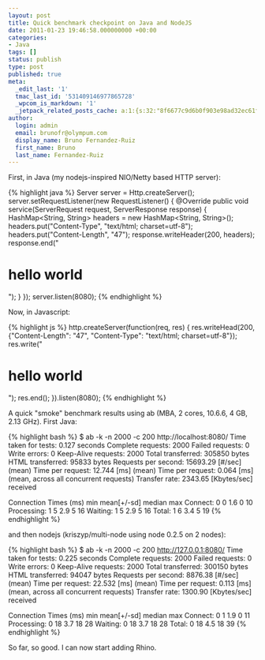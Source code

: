 ```yaml
---
layout: post
title: Quick benchmark checkpoint on Java and NodeJS
date: 2011-01-23 19:46:58.000000000 +00:00
categories:
- Java
tags: []
status: publish
type: post
published: true
meta:
  _edit_last: '1'
  tmac_last_id: '531409146977865728'
  _wpcom_is_markdown: '1'
  _jetpack_related_posts_cache: a:1:{s:32:"8f6677c9d6b0f903e98ad32ec61f8deb";a:2:{s:7:"expires";i:1415225869;s:7:"payload";a:3:{i:0;a:1:{s:2:"id";i:328;}i:1;a:1:{s:2:"id";i:315;}i:2;a:1:{s:2:"id";i:313;}}}}
author:
  login: admin
  email: brunofr@olympum.com
  display_name: Bruno Fernandez-Ruiz
  first_name: Bruno
  last_name: Fernandez-Ruiz
---
```


First, in Java (my nodejs-inspired NIO/Netty based HTTP server):

{% highlight java %}
Server server = Http.createServer();
server.setRequestListener(new RequestListener() {
    @Override
    public void service(ServerRequest request, ServerResponse response) {
        HashMap<String, String> headers = new HashMap<String, String>();
        headers.put("Content-Type", "text/html; charset=utf-8");
        headers.put("Content-Length", "47");
        response.writeHeader(200, headers);
        response.end("<html><body><h1>hello world</h1></body></html>");
    }
});
server.listen(8080);
{% endhighlight %}

Now, in Javascript:

{% highlight js %}
http.createServer(function(req, res) {
    res.writeHead(200, {"Content-Length": "47",
                        "Content-Type": "text/html; charset=utf-8"});
    res.write("<html><body><h1>hello world</h1></body></html>");
    res.end();
}).listen(8080);
{% endhighlight %}

A quick "smoke" benchmark results using ab (MBA, 2 cores, 10.6.6, 4 GB, 2.13 GHz). First Java:

{% highlight bash %}
$ ab -k -n 2000 -c 200  http://localhost:8080/
Time taken for tests:   0.127 seconds
Complete requests:      2000
Failed requests:        0
Write errors:           0
Keep-Alive requests:    2000
Total transferred:      305850 bytes
HTML transferred:       95833 bytes
Requests per second:    15693.29 [#/sec] (mean)
Time per request:       12.744 [ms] (mean)
Time per request:       0.064 [ms] (mean, across all concurrent requests)
Transfer rate:          2343.65 [Kbytes/sec] received

Connection Times (ms)
              min  mean[+/-sd] median   max
Connect:        0    0   1.6      0      10
Processing:     1    5   2.9      5      16
Waiting:        1    5   2.9      5      16
Total:          1    6   3.4      5      19
{% endhighlight %}

and then nodejs (kriszyp/multi-node using node 0.2.5 on 2 nodes):

{% highlight bash %}
$ ab -k -n 2000 -c 200 http://127.0.0.1:8080/
Time taken for tests:   0.225 seconds
Complete requests:      2000
Failed requests:        0
Write errors:           0
Keep-Alive requests:    2000
Total transferred:      300150 bytes
HTML transferred:       94047 bytes
Requests per second:    8876.38 [#/sec] (mean)
Time per request:       22.532 [ms] (mean)
Time per request:       0.113 [ms] (mean, across all concurrent requests)
Transfer rate:          1300.90 [Kbytes/sec] received

Connection Times (ms)
              min  mean[+/-sd] median   max
Connect:        0    1   1.9      0      11
Processing:     0   18   3.7     18      28
Waiting:        0   18   3.7     18      28
Total:          0   18   4.5     18      39
{% endhighlight %}

So far, so good. I can now start adding Rhino.
